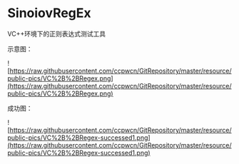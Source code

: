 # SinoiovRegEx
VC++环境下的正则表达式测试工具

示意图：

![https://raw.githubusercontent.com/ccpwcn/GitRepository/master/resource/public-pics/VC%2B%2BRegex.png](https://raw.githubusercontent.com/ccpwcn/GitRepository/master/resource/public-pics/VC%2B%2BRegex.png)

成功图：

![https://raw.githubusercontent.com/ccpwcn/GitRepository/master/resource/public-pics/VC%2B%2BRegex-successed1.png](https://raw.githubusercontent.com/ccpwcn/GitRepository/master/resource/public-pics/VC%2B%2BRegex-successed1.png)
